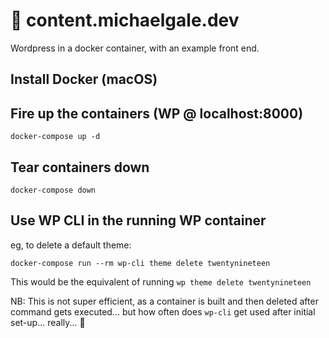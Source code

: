 # 📝 content.michaelgale.dev

Wordpress in a docker container, with an example front end.

## Install Docker (macOS)

## Fire up the containers (WP @ localhost:8000)

`docker-compose up -d`

## Tear containers down

`docker-compose down`

## Use WP CLI in the running WP container

eg, to delete a default theme:

`docker-compose run --rm wp-cli theme delete twentynineteen`

This would be the equivalent of running `wp theme delete twentynineteen` 

NB: This is not super efficient, as a container is built and then deleted after command gets executed... but how often does `wp-cli` get used after initial set-up... really... 👀 
